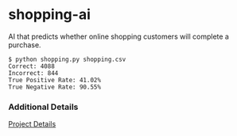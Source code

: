 # shopping-ai

AI that predicts whether online shopping customers will complete a purchase.

```
$ python shopping.py shopping.csv
Correct: 4088
Incorrect: 844
True Positive Rate: 41.02%
True Negative Rate: 90.55%
```

### Additional Details
[Project Details](https://cs50.harvard.edu/ai/2020/projects/4/shopping/)
